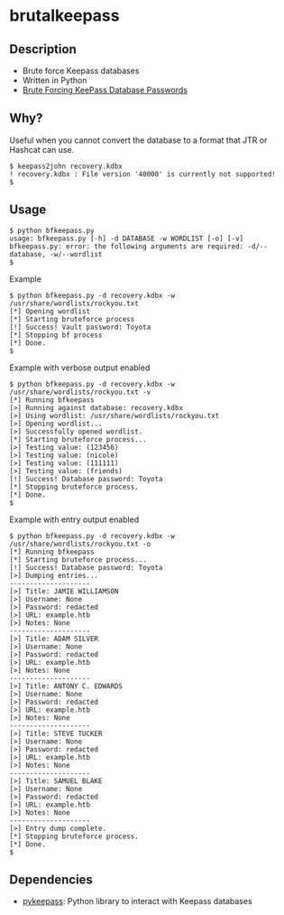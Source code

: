 # brutalkeepass
## Description
- Brute force Keepass databases
- Written in Python
- [Brute Forcing KeePass Database Passwords](https://medium.com/p/cbe2433b7beb)
## Why?
Useful when you cannot convert the database to a format that JTR or Hashcat can use.
```
$ keepass2john recovery.kdbx 
! recovery.kdbx : File version '40000' is currently not supported!
$
```
## Usage
```
$ python bfkeepass.py 
usage: bfkeepass.py [-h] -d DATABASE -w WORDLIST [-o] [-v]
bfkeepass.py: error: the following arguments are required: -d/--database, -w/--wordlist
$ 
```
Example
```
$ python bfkeepass.py -d recovery.kdbx -w /usr/share/wordlists/rockyou.txt
[*] Opening wordlist
[*] Starting bruteforce process
[!] Success! Vault password: Toyota
[*] Stopping bf process
[*] Done.
$ 
```
Example with verbose output enabled
```
$ python bfkeepass.py -d recovery.kdbx -w /usr/share/wordlists/rockyou.txt -v
[*] Running bfkeepass
[>] Running against database: recovery.kdbx
[>] Using wordlist: /usr/share/wordlists/rockyou.txt
[>] Opening wordlist...
[>] Successfully opened wordlist.
[*] Starting bruteforce process...
[>] Testing value: (123456)
[>] Testing value: (nicole)
[>] Testing value: (111111)
[>] Testing value: (friends)
[!] Success! Database password: Toyota
[*] Stopping bruteforce process.
[*] Done.
$ 
```
Example with entry output enabled
```
$ python bfkeepass.py -d recovery.kdbx -w /usr/share/wordlists/rockyou.txt -o
[*] Running bfkeepass
[*] Starting bruteforce process...
[!] Success! Database password: Toyota
[>] Dumping entries...
--------------------
[>] Title: JAMIE WILLIAMSON
[>] Username: None
[>] Password: redacted
[>] URL: example.htb
[>] Notes: None
--------------------
[>] Title: ADAM SILVER
[>] Username: None
[>] Password: redacted
[>] URL: example.htb
[>] Notes: None
--------------------
[>] Title: ANTONY C. EDWARDS
[>] Username: None
[>] Password: redacted
[>] URL: example.htb
[>] Notes: None
--------------------
[>] Title: STEVE TUCKER
[>] Username: None
[>] Password: redacted
[>] URL: example.htb
[>] Notes: None
--------------------
[>] Title: SAMUEL BLAKE
[>] Username: None
[>] Password: redacted
[>] URL: example.htb
[>] Notes: None
--------------------
[>] Entry dump complete.
[*] Stopping bruteforce process.
[*] Done.
$
```
## Dependencies
- [pykeepass](https://github.com/libkeepass/pykeepass): Python library to interact with Keepass databases
